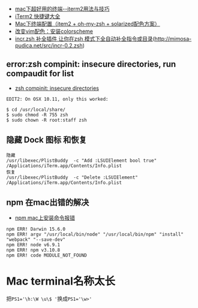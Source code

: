 * [mac下超好用的终端--iterm2用法与技巧](http://blog.csdn.net/thinkdiff/article/details/25075047)
* [iTerm2 快捷键大全](http://blog.csdn.net/zheng0518/article/details/50817329)
* [Mac下终端配置（item2 + oh-my-zsh + solarized配色方案）](http://www.cnblogs.com/weixuqin/p/7029177.html)
* [改变vim配色：安装colorscheme](http://blog.csdn.net/simple_the_best/article/details/51901361)
* [incr.zsh 补全插件 让你在zsh 模式下全自动补全指令或目录](http://yijiebuyi.com/blog/36955b84c57e338dd8255070b80829bf.html)(http://mimosa-pudica.net/src/incr-0.2.zsh)

## error:zsh compinit: insecure directories, run compaudit for list
* [zsh compinit: insecure directories](https://stackoverflow.com/questions/13762280/zsh-compinit-insecure-directories)
````aidl
EDIT2: On OSX 10.11, only this worked:

$ cd /usr/local/share/
$ sudo chmod -R 755 zsh
$ sudo chown -R root:staff zsh
````

## 隐藏 Dock 图标 和恢复
````aidl
隐藏
/usr/libexec/PlistBuddy  -c "Add :LSUIElement bool true" /Applications/iTerm.app/Contents/Info.plist
恢复
/usr/libexec/PlistBuddy  -c "Delete :LSUIElement" /Applications/iTerm.app/Contents/Info.plist
````

## npm 在mac出错的解决
* [npm mac上安装命令报错](https://segmentfault.com/q/1010000007681402/a-1020000007681841)
```aidl
npm ERR! Darwin 15.6.0
npm ERR! argv "/usr/local/bin/node" "/usr/local/bin/npm" "install" "webpack" "--save-dev"
npm ERR! node v6.9.1
npm ERR! npm v3.10.8
npm ERR! code MODULE_NOT_FOUND
```

# Mac terminal名称太长
把`PS1='\h:\W \u\$ '`换成`PS1='\w>'`
